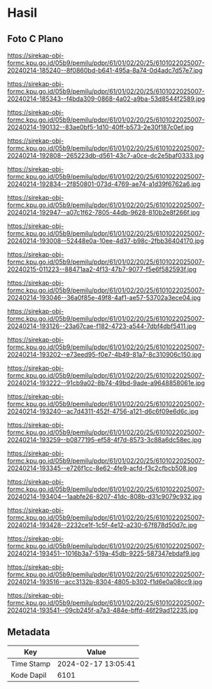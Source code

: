 # Hasil

## Foto C Plano

https://sirekap-obj-formc.kpu.go.id/05b9/pemilu/pdpr/61/01/02/20/25/6101022025007-20240214-185240--8f0860bd-b641-495a-8a74-0d4adc7d57e7.jpg

https://sirekap-obj-formc.kpu.go.id/05b9/pemilu/pdpr/61/01/02/20/25/6101022025007-20240214-185343--f4bda309-0868-4a02-a9ba-53d8544f2589.jpg

https://sirekap-obj-formc.kpu.go.id/05b9/pemilu/pdpr/61/01/02/20/25/6101022025007-20240214-190132--83ae0bf5-1d10-40ff-b573-2e30f187c0ef.jpg

https://sirekap-obj-formc.kpu.go.id/05b9/pemilu/pdpr/61/01/02/20/25/6101022025007-20240214-192808--265223db-d561-43c7-a0ce-dc2e5baf0333.jpg

https://sirekap-obj-formc.kpu.go.id/05b9/pemilu/pdpr/61/01/02/20/25/6101022025007-20240214-192834--2f850801-073d-4769-ae74-a1d39f6762a6.jpg

https://sirekap-obj-formc.kpu.go.id/05b9/pemilu/pdpr/61/01/02/20/25/6101022025007-20240214-192947--a07c1f62-7805-44db-9628-810b2e8f266f.jpg

https://sirekap-obj-formc.kpu.go.id/05b9/pemilu/pdpr/61/01/02/20/25/6101022025007-20240214-193008--52448e0a-10ee-4d37-b98c-2fbb36404170.jpg

https://sirekap-obj-formc.kpu.go.id/05b9/pemilu/pdpr/61/01/02/20/25/6101022025007-20240215-011223--88471aa2-4f13-47b7-9077-f5e6f582593f.jpg

https://sirekap-obj-formc.kpu.go.id/05b9/pemilu/pdpr/61/01/02/20/25/6101022025007-20240214-193046--36a0f85e-49f8-4af1-ae57-53702a3ece04.jpg

https://sirekap-obj-formc.kpu.go.id/05b9/pemilu/pdpr/61/01/02/20/25/6101022025007-20240214-193126--23a67cae-f182-4723-a544-7dbf4dbf5411.jpg

https://sirekap-obj-formc.kpu.go.id/05b9/pemilu/pdpr/61/01/02/20/25/6101022025007-20240214-193202--e73eed95-f0e7-4b49-81a7-8c310906c150.jpg

https://sirekap-obj-formc.kpu.go.id/05b9/pemilu/pdpr/61/01/02/20/25/6101022025007-20240214-193222--91cb9a02-8b74-49bd-9ade-a9648858061e.jpg

https://sirekap-obj-formc.kpu.go.id/05b9/pemilu/pdpr/61/01/02/20/25/6101022025007-20240214-193240--ac7d4311-452f-4756-a121-d6c6f09e6d6c.jpg

https://sirekap-obj-formc.kpu.go.id/05b9/pemilu/pdpr/61/01/02/20/25/6101022025007-20240214-193259--b0877195-ef58-4f7d-8573-3c88a6dc58ec.jpg

https://sirekap-obj-formc.kpu.go.id/05b9/pemilu/pdpr/61/01/02/20/25/6101022025007-20240214-193345--e726f1cc-8e62-4fe9-acfd-f3c2cfbcb508.jpg

https://sirekap-obj-formc.kpu.go.id/05b9/pemilu/pdpr/61/01/02/20/25/6101022025007-20240214-193404--1aabfe26-8207-41dc-808b-d31c9079c932.jpg

https://sirekap-obj-formc.kpu.go.id/05b9/pemilu/pdpr/61/01/02/20/25/6101022025007-20240214-193428--2232ce1f-1c5f-4e12-a230-67f878d50d7c.jpg

https://sirekap-obj-formc.kpu.go.id/05b9/pemilu/pdpr/61/01/02/20/25/6101022025007-20240214-193451--1016b3a7-519a-45db-9225-587347ebdaf9.jpg

https://sirekap-obj-formc.kpu.go.id/05b9/pemilu/pdpr/61/01/02/20/25/6101022025007-20240214-193516--acc3132b-8304-4805-b302-f1d6e0a08cc9.jpg

https://sirekap-obj-formc.kpu.go.id/05b9/pemilu/pdpr/61/01/02/20/25/6101022025007-20240214-193541--09cb245f-a7a3-484e-bffd-46f29ad12235.jpg


## Metadata

| Key        | Value               |
| ---------- | ------------------- |
| Time Stamp | 2024-02-17 13:05:41 |
| Kode Dapil | 6101                |



